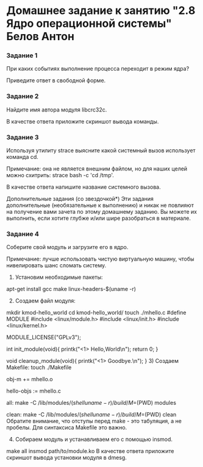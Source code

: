 # Домашнее задание к занятию "2.8 Ядро операционной системы" Белов Антон

### Задание 1
При каких событиях выполнение процесса переходит в режим ядра?

Приведите ответ в свободной форме.

### Задание 2
Найдите имя автора модуля libcrc32c.

В качестве ответа приложите скриншот вывода команды.

### Задание 3
Используя утилиту strace выясните какой системный вызов использует команда cd.

Примечание: она не является внешним файлом, но для наших целей можно схитрить: strace bash -c 'cd /tmp'.

В качестве ответа напишите название системного вызова.

Дополнительные задания (со звездочкой*)
Эти задания дополнительные (необязательные к выполнению) и никак не повлияют на получение вами зачета по этому домашнему заданию. Вы можете их выполнить, если хотите глубже и/или шире разобраться в материале.

### Задание 4
Соберите свой модуль и загрузите его в ядро.

Примечание: лучше использовать чистую виртуальную машину, чтобы нивелировать шанс сломать систему.

1) Установим необходимые пакеты:

apt-get install gcc make linux-headers-$(uname -r)

2) Создаем файл модуля:

mkdir kmod-hello_world
cd kmod-hello_world/
touch ./mhello.c
#define MODULE
#include <linux/module.h>
#include <linux/init.h>
#include <linux/kernel.h>

MODULE_LICENSE("GPLv3");

int init_module(void){
    printk("<1> Hello,World\n");
    return 0;
}

void cleanup_module(void){
    printk("<1> Goodbye.\n");
}
3) Создаем Makefile: touch ./Makefile

obj-m += mhello.o

hello-objs := mhello.c

all:
	make -C /lib/modules/$(shell uname -r)/build/ M=$(PWD) modules

clean:
	make -C /lib/modules/$(shell uname -r)/build/ M=$(PWD) clean
Обратите внимание, что отступы перед make - это табуляция, а не пробелы. Для синтаксиса Makefile это важно.

4) Собираем модуль и устанавливаем его с помощью insmod.

make all
insmod path/to/module.ko
В качестве ответа приложите скриншот вывода установки модуля в dmesg.
